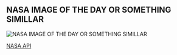 ## NASA IMAGE OF THE DAY OR SOMETHING SIMILLAR

![NASA IMAGE OF THE DAY OR SOMETHING SIMILLAR](https://githubreadme.rizkyrajitha.xyz)

[NASA API](https://apod.nasa.gov/apod/astropix.html)

